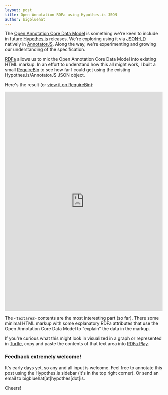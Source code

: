 ```yaml
---
layout: post
title: Open Annotation RDFa using Hypothes.is JSON
author: bigbluehat
---
```


The [Open Annotation Core Data Model](http://openannotation.org/spec/core/) is something we're keen to
include in future [Hypothes.is](http://hypothes.is/) releases. We're exploring using it via
[JSON-LD](http://json-ld.org/) natively in [AnnotatorJS](http://annotatorjs.org/). Along the way,
we're experimenting and growing our understanding of the specification.

[RDFa](http://rdfa.info/) allows us to mix the Open Annotation Core Data Model into existing HTML
markup. In an effort to understand how this all might work, I built a small
[RequireBin](http://requirebin.com) to see how far I could get using the existing
Hypothes.is/AnnotatorJS JSON object.

Here's the result (or [view it on RequireBin](http://requirebin.com/?gist=f47e6cfda27afccc03be)):
<iframe width="100%" height="700" src="http://requirebin.com/embed?gist=f47e6cfda27afccc03be" frameborder="0" allowfullscreen></iframe>

The `<textarea>` contents are the most interesting part (so far). There some minimal HTML markup
with some explanatory RDFa attributes that use the Open Annotation Core Data Model to "explain"
the data in the markup.

If you're curious what this might look in visualized in a graph or represented in [Turtle](http://www.w3.org/TR/turtle/), copy and paste the contents of that text area into [RDFa Play](http://rdfa.info/play).

### Feedback extremely welcome!

It's early days yet, so any and all input is welcome. Feel free to annotate this post using
the Hypothes.is sidebar (it's in the top right corner). Or send an email to bigbluehat[at]hypothes[dot]is.

Cheers!
